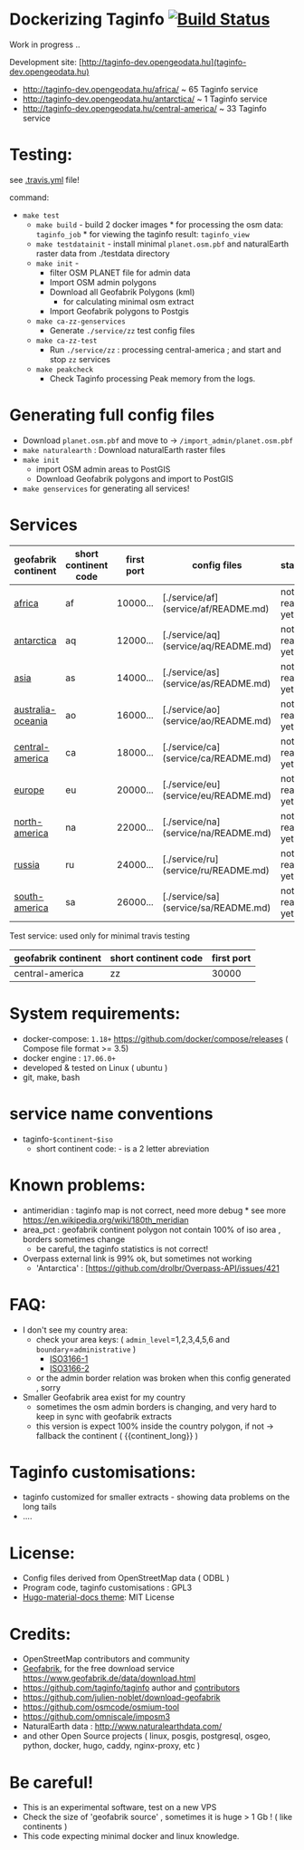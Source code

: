# Dockerizing Taginfo [![Build Status](https://secure.travis-ci.org/taginfo/dockerized-taginfo.png)](https://travis-ci.org/taginfo/dockerized-taginfo)

Work in progress .. 

Development site: [http://taginfo-dev.opengeodata.hu](taginfo-dev.opengeodata.hu)
* http://taginfo-dev.opengeodata.hu/africa/                  ~ 65 Taginfo service   
* http://taginfo-dev.opengeodata.hu/antarctica/           ~  1 Taginfo service
* http://taginfo-dev.opengeodata.hu/central-america/  ~ 33 Taginfo service

# Testing:

see [.travis.yml](https://github.com/taginfo/dockerized-taginfo/blob/master/.travis.yml) file!

command:
* `make test`
    *  `make build`   - build 2 docker images 
            *  for processing the osm data:    `taginfo_job`
            *  for viewing the taginfo result: `taginfo_view` 
    *  `make testdatainit` -  install  minimal `planet.osm.pbf` and naturalEarth raster data from ./testdata directory  
    *  `make init`   - 
        * filter  OSM  PLANET file for admin data
        * Import OSM admin polygons
        * Download all Geofabrik Polygons (kml)
            * for calculating minimal osm extract
        * Import Geofabrik polygons to Postgis
    *  `make ca-zz-genservices` 
        * Generate  `./service/zz`  test config files 
    *  `make ca-zz-test` 
        *  Run `./service/zz` :  processing central-america ;  and start and stop `zz` services
    *  `make peakcheck`  
        *  Check Taginfo processing Peak memory from the logs.

# Generating full config files

* Download `planet.osm.pbf` and move to ->  `/import_admin/planet.osm.pbf`
* `make naturalearth` : Download naturalEarth raster files
* `make init`
    * import OSM admin areas to PostGIS
    * Download Geofabrik polygons and import to PostGIS
* `make genservices`  for generating all services!


# Services 

geofabrik continent | short continent code | first port | config files  | status |
--------------------|----------------------|------------| ------------- | ------ |
[africa           ](https://download.geofabrik.de/africa           ) | af | 10000... | [./service/af\](service/af/README.md) | not ready yet | 
[antarctica       ](https://download.geofabrik.de/antarctica       ) | aq | 12000... | [./service/aq\](service/aq/README.md) | not ready yet | 
[asia             ](https://download.geofabrik.de/asia             ) | as | 14000... | [./service/as\](service/as/README.md) | not ready yet | 
[australia-oceania](https://download.geofabrik.de/australia-oceania) | ao | 16000... | [./service/ao\](service/ao/README.md) | not ready yet | 
[central-america  ](https://download.geofabrik.de/central-america  ) | ca | 18000... | [./service/ca\](service/ca/README.md) | not ready yet | 
[europe           ](https://download.geofabrik.de/europe           ) | eu | 20000... | [./service/eu\](service/eu/README.md) | not ready yet | 
[north-america    ](https://download.geofabrik.de/north-america    ) | na | 22000... | [./service/na\](service/na/README.md) | not ready yet | 
[russia           ](https://download.geofabrik.de/russia           ) | ru | 24000... | [./service/ru\](service/ru/README.md) | not ready yet |
[south-america    ](https://download.geofabrik.de/south-america    ) | sa | 26000... | [./service/sa\](service/sa/README.md) | not ready yet |


Test service: used only for minimal travis testing

geofabrik continent | short continent code | first port |
--------------------|----|-------|
  central-america   | zz | 30000 |

# System requirements:
* docker-compose: `1.18+`   https://github.com/docker/compose/releases  ( Compose file format >= 3.5)
* docker engine : `17.06.0+`
* developed & tested on Linux  ( ubuntu ) 
* git, make, bash


# service name conventions
* taginfo-`$continent`-`$iso`
  * short continent code:  - is a 2 letter abreviation 

# Known problems:

* antimeridian : taginfo map is not correct, need more debug 
        * see more https://en.wikipedia.org/wiki/180th_meridian
* area_pct     : geofabrik continent polygon not contain 100% of iso area ,  borders sometimes change
    * be careful, the taginfo statistics is not correct!
* Overpass external link is 99% ok,  but sometimes not working
    * 'Antarctica' : [https://github.com/drolbr/Overpass-API/issues/421 

# FAQ:

* I don't see my country area: 
  *  check your area keys: ( `admin_level`=1,2,3,4,5,6 and `boundary`=`administrative` )
     * [ISO3166-1](https://taginfo.openstreetmap.org/keys/ISO3166-1#values) 
     * [ISO3166-2](https://taginfo.openstreetmap.org/keys/ISO3166-2)
   * or the admin border relation was broken when this config generated , sorry  
* Smaller Geofabrik area exist for my country
   * sometimes the osm admin borders is changing, and very hard to keep in sync with geofabrik extracts
   * this version is expect 100% inside the country polygon, if not -> fallback the continent ( {{continent_long}} )

# Taginfo customisations:

* taginfo customized for smaller extracts - showing data problems on the long tails
* ....

# License:

* Config files derived from OpenStreetMap data ( ODBL )
* Program code, taginfo customisations : GPL3 
* [Hugo-material-docs theme](https://github.com/digitalcraftsman/hugo-material-docs): MIT License
# Credits:

* OpenStreetMap contributors and community
* [Geofabrik](https://www.geofabrik.de), for the free download service https://www.geofabrik.de/data/download.html
* https://github.com/taginfo/taginfo author and [contributors](https://github.com/taginfo/taginfo/graphs/contributors)
* https://github.com/julien-noblet/download-geofabrik
* https://github.com/osmcode/osmium-tool
* https://github.com/omniscale/imposm3  
* NaturalEarth data : http://www.naturalearthdata.com/ 
* and other Open Source projects ( linux, posgis, postgresql, osgeo, python, docker, hugo, caddy, nginx-proxy, etc )

# Be careful!
* This is an experimental software, test on a new VPS 
* Check the size of 'geofabrik source' ,  sometimes it is huge > 1 Gb !  ( like  continents )
* This code expecting minimal docker and linux knowledge.

